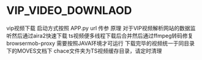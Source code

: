 # VIP_VIDEO_DOWNLAOD
 vip视频下载
 启动方式按照 APP.py url 传参
 原理 对于VIP视频解析网站的数据监听然后通过aira2快速下载
 ts视频便多线程下载后合并然后通过ffmpeg转码修复
 browsermob-proxy 需要按照JAVA环境才可运行
 下载完毕的视频统一于同目录下的MOVES文档下
 chace文件夹为TS视频缓存目录，请定时清理
